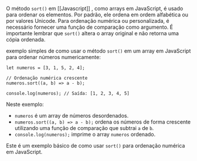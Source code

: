 O método `sort()` em [[Javascript]] , como arrays em JavaScript, é usado para ordenar os elementos. Por padrão, ele ordena em ordem alfabética ou por valores Unicode. Para ordenação numérica ou personalizada, é necessário fornecer uma função de comparação como argumento. É importante lembrar que `sort()` altera o array original e não retorna uma cópia ordenada.

exemplo simples de como usar o método `sort()` em um array em JavaScript para ordenar números numericamente:

```
let numeros = [3, 1, 5, 2, 4];

// Ordenação numérica crescente
numeros.sort((a, b) => a - b);

console.log(numeros); // Saída: [1, 2, 3, 4, 5]
```

Neste exemplo:

- `numeros` é um array de números desordenados.
- `numeros.sort((a, b) => a - b);` ordena os números de forma crescente utilizando uma função de comparação que subtrai `a` de `b`.
- `console.log(numeros);` imprime o array `numeros` ordenado.

Este é um exemplo básico de como usar `sort()` para ordenação numérica em JavaScript.

